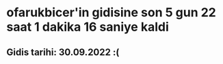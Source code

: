 # ofarukbicer'in gidisine son 5 gun 22 saat 1 dakika 16 saniye kaldi

## Gidis tarihi: 30.09.2022 :(